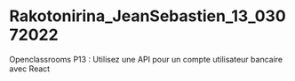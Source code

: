 # Rakotonirina_JeanSebastien_13_03072022
Openclassrooms P13 : Utilisez une API pour un compte utilisateur bancaire avec React
